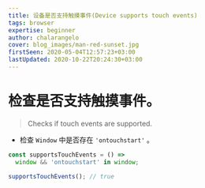 ```yaml
---
title: 设备是否支持触摸事件(Device supports touch events)
tags: browser
expertise: beginner
author: chalarangelo
cover: blog_images/man-red-sunset.jpg
firstSeen: 2020-05-04T12:57:23+03:00
lastUpdated: 2020-10-22T20:24:30+03:00
---
```


# 检查是否支持触摸事件。
> Checks if touch events are supported.

- 检查 `Window` 中是否存在 `'ontouchstart'` 。

```js
const supportsTouchEvents = () =>
  window && 'ontouchstart' in window;
```

```js
supportsTouchEvents(); // true
```

